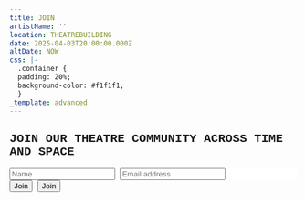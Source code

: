 ```yaml
---
title: JOIN
artistName: ''
location: THEATREBUILDING
date: 2025-04-03T20:00:00.000Z
altDate: NOW
css: |-
  .container {
  padding: 20%;
  background-color: #f1f1f1;
  }
_template: advanced
---
```


<!DOCTYPE html>

<html>
<style>
body {font-family: Courier;}

form {
border: 3px solid #f1f1f1;
font-family: Courier;
}

.container {
padding: 20px;
background-color: #f1f1f1;
}

input\[type=text], input\[type=submit] {
width: 100%;
padding: 12px;
margin: 8px 0;
display: inline-block;
border: 1px solid #ccc;
box-sizing: border-box;
}

input\[type=checkbox] {
margin-top: 16px;
}

input\[type=submit] {
background-color: #04AA6D;
color: white;
border: none;
}

input\[type=submit]:hover {
opacity: 0.8;
} </style>

<body>

<form action="mailto:administration@theatrebuilding.com">
  <div class="container">
    <h2>JOIN OUR THEATRE COMMUNITY ACROSS TIME AND SPACE</h2>
  </div>

  <div class="container" style="background-color:white">
    <input type="text" placeholder="Name" name="name" required>
    <input type="text" placeholder="Email address" name="mail" required>
  </div>

  <div class="container">
    <input type="submit" value="Join">
<button><a href="mailto:administration@theatrebuilding.com"></a>Join</button>

  </div>
</form>

</body>
</html>
